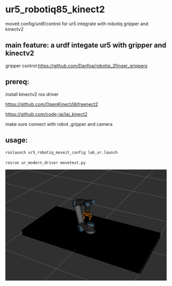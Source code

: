 # ur5_robotiq85_kinect2
moveit config/urdf/control for ur5 integrate with robotiq gripper and kinectv2

## main feature: a urdf integate ur5 with gripper and kinectv2

gripper control:https://github.com/Danfoa/robotiq_2finger_grippers

## prereq:

install kinectv2 ros driver

https://github.com/OpenKinect/libfreenect2

https://github.com/code-iai/iai_kinect2

make sure connect with robot ,gripper and camera

## usage:

    roslaunch ur5_robotiq_moveit_config lab_ur.launch

    rosrun ur_modern_driver movetest.py
    
![image](https://github.com/MengDes/ur5_robotiq85_kinect2/blob/master/universal_robot/image/Screenshot%20from%202019-04-21%2022-48-08.png)   
